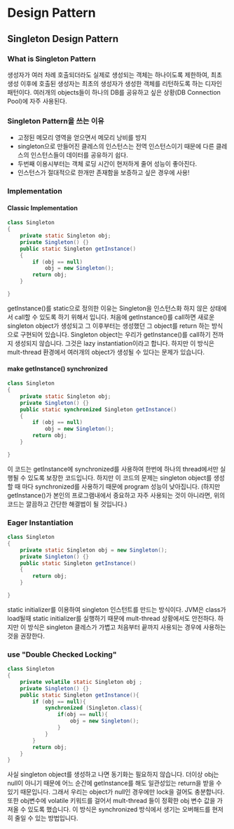 
# Design Pattern

## Singleton Design Pattern

### What is Singleton Pattern
생성자가 여러 차례 호출되더라도 실제로 생성되는 객체는 하나이도록 제한하여, 최초 생성 이후에 호출된 생성자는 최초의 생성자가 생성한 객체를 리턴하도록 하는 디자인 패턴이다.
여러개의 objects들이 하나의 DB를 공유하고 싶은 상황(DB Connection Pool)에 자주 사용된다.

### Singleton Pattern을 쓰는 이유
- 고정된 메모리 영역을 얻으면서 메모리 낭비를 방지
- singleton으로 만들어진 클레스의 인스턴스는 전역 인스턴스이기 때문에 다른 클레스의 인스턴스들이 데이터를 공유하기 쉽다.
- 두번째 이용시부터는 객체 로딩 시간이 현저하게 줄어 성능이 좋아진다.
- 인스턴스가 절대적으로 한개만 존재함을 보증하고 싶은 경우에 사용!

### Implementation
#### Classic Implementation
``` Java
class Singleton
{
    private static Singleton obj;
    private Singleton() {}
    public static Singleton getInstance()
    {
        if (obj == null)
            obj = new Singleton();
        return obj;
    }

}
```
getInstance()를 static으로 정의한 이유는 Singleton을 인스턴스화 하지 않은 상태에서 call할 수 있도록 하기 위해서 입니다. 처음에 getInstance()를 call하면 새로운 singleton object가 생성되고 그 이후부터는 생성했던 그 object를 return 하는 방식으로 구현되어 있습니다.  Singleton object는 우리가 getInstance()를 call하기 전까지 생성되지 않습니다. 그것은 lazy instantiation이라고 합니다.
하지만 이 방식은 mult-thread 환경에서 여러개의 object가 생성될 수 있다는 문제가 있습니다.

#### make getInstance() synchronized
``` Java
class Singleton
{
    private static Singleton obj;
    private Singleton() {}
    public static synchronized Singleton getInstance()
    {
        if (obj == null)
            obj = new Singleton();
        return obj;
    }

}
```
이 코드는 getInstance에 synchronized를 사용하여 한번에 하나의 thread에서만 실행될 수 있도록 보장한 코드입니다. 하지만 이 코드의 문제는 singleton object를 생성할 때 마다 synchronized를 사용하기 때문에 program 성능이 낮아집니다. (하지만 getInstance()가 본인의 프로그램내에서 중요하고 자주 사용되는 것이 아니라면, 위의 코드는 깔끔하고 간단한 해결법이 될 것입니다.)


### Eager Instantiation
``` Java
class Singleton
{
    private static Singleton obj = new Singleton();
    private Singleton() {}
    public static Singleton getInstance()
    {
        return obj;
    }

}
```
static initializer를 이용하여 singleton 인스턴트를 만드는 방식이다. JVM은 class가 load될때 static initializer를 실행하기 때문에 mult-thread 상황에서도 안전하다. 하지만 이 방식은 singleton 클레스가 가볍고 처음부터 끝까지 사용되는 경우에 사용하는 것을 권장한다.

### use "Double Checked Locking"
``` Java
class Singleton
{
    private volatile static Singleton obj ;
    private Singleton() {}
    public static Singleton getInstance(){
        if (obj == null){
            synchronized (Singleton.class){
                if(obj == null){
                    obj = new Singleton();
                }
            }
        }
        return obj;
    }
}
```
사실 singleton object를 생성하고 나면 동기화는 필요하지 않습니다. 더이상 obj는 null이 아니기 때문에 어느 순간에 getInstance를 해도 일관성있는 return을 받을 수 있기 때문입니다. 그래서 우리는 object가 null인 경우에만 lock을 걸어도 충분합니다. 또한 obj변수에 volatile 키워드를 걸어서 mult-thread 들이 정확한 obj 변수 값을 가져올 수 있도록 했습니다. 이 방식은 synchronized 방식에서 생기는 오버해드를 현저히 줄일 수 있는 방법입니다.
